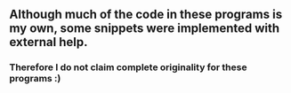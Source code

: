 ## Although much of the code in these programs is my own, some snippets were implemented with external help.
### Therefore I do not claim complete originality for these programs :)
